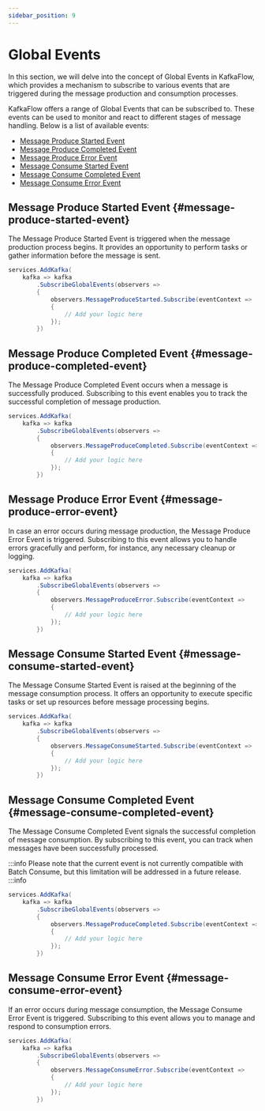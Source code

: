 ```yaml
---
sidebar_position: 9
---
```


# Global Events

In this section, we will delve into the concept of Global Events in KafkaFlow, which provides a mechanism to subscribe to various events that are triggered during the message production and consumption processes. 

KafkaFlow offers a range of Global Events that can be subscribed to. These events can be used to monitor and react to different stages of message handling. Below is a list of available events:
  - [Message Produce Started Event](#message-produce-started-event)
  - [Message Produce Completed Event](#message-produce-completed-event)
  - [Message Produce Error Event](#message-produce-error-event)
  - [Message Consume Started Event](#message-consume-started-event)
  - [Message Consume Completed Event](#message-consume-completed-event)
  - [Message Consume Error Event](#message-consume-error-event)

## Message Produce Started Event {#message-produce-started-event}

The Message Produce Started Event is triggered when the message production process begins. It provides an opportunity to perform tasks or gather information before the message is sent.

```csharp
services.AddKafka(
    kafka => kafka
        .SubscribeGlobalEvents(observers =>
        {
            observers.MessageProduceStarted.Subscribe(eventContext =>
            {
                // Add your logic here
            });
        })
```

## Message Produce Completed Event {#message-produce-completed-event}

The Message Produce Completed Event occurs when a message is successfully produced. Subscribing to this event enables you to track the successful completion of message production.

```csharp
services.AddKafka(
    kafka => kafka
        .SubscribeGlobalEvents(observers =>
        {
            observers.MessageProduceCompleted.Subscribe(eventContext =>
            {
                // Add your logic here
            });
        })
```

## Message Produce Error Event {#message-produce-error-event}

In case an error occurs during message production, the Message Produce Error Event is triggered. Subscribing to this event allows you to handle errors gracefully and perform, for instance, any necessary cleanup or logging.

```csharp
services.AddKafka(
    kafka => kafka
        .SubscribeGlobalEvents(observers =>
        {
            observers.MessageProduceError.Subscribe(eventContext =>
            {
                // Add your logic here
            });
        })
```

## Message Consume Started Event {#message-consume-started-event}

The Message Consume Started Event is raised at the beginning of the message consumption process. It offers an opportunity to execute specific tasks or set up resources before message processing begins.

```csharp
services.AddKafka(
    kafka => kafka
        .SubscribeGlobalEvents(observers =>
        {
            observers.MessageConsumeStarted.Subscribe(eventContext =>
            {
                // Add your logic here
            });
        })
```

## Message Consume Completed Event {#message-consume-completed-event}

The Message Consume Completed Event signals the successful completion of message consumption. By subscribing to this event, you can track when messages have been successfully processed.

:::info
Please note that the current event is not currently compatible with Batch Consume, but this limitation will be addressed in a future release.
:::info

```csharp
services.AddKafka(
    kafka => kafka
        .SubscribeGlobalEvents(observers =>
        {
            observers.MessageProduceCompleted.Subscribe(eventContext =>
            {
                // Add your logic here
            });
        })
```

## Message Consume Error Event {#message-consume-error-event}

If an error occurs during message consumption, the Message Consume Error Event is triggered. Subscribing to this event allows you to manage and respond to consumption errors.

```csharp
services.AddKafka(
    kafka => kafka
        .SubscribeGlobalEvents(observers =>
        {
            observers.MessageConsumeError.Subscribe(eventContext =>
            {
                // Add your logic here
            });
        })
```